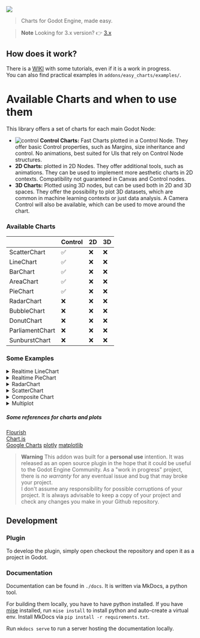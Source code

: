 <img src="easy_charts.svg" align="middle">

> Charts for Godot Engine, made easy.

> **Note**
Looking for 3.x version? 👉 [3.x](https://github.com/fenix-hub/godot-engine.easy-charts/tree/godot-3)

## How does it work?
There is a [WIKI](https://github.com/fenix-hub/godot-engine.easy-charts/wiki) with some tutorials, even if it is a work in progress.  
You can also find practical examples in `addons/easy_charts/examples/`.

# Available Charts and when to use them    
This library offers a set of charts for each main Godot Node:   
- ![control](https://raw.githubusercontent.com/fenix-hub/godot-engine.easy-charts/036d7126a16547ff1f1199531160cd1e1b01dc72/addons/easy_charts/utilities/icons/linechart.svg) **Control Charts:** Fast Charts plotted in a Control Node. They offer basic Control properties, such as Margins, size inheritance and control. No animations, best suited for UIs that rely on Control Node structures.
- **2D Charts:** plotted in 2D Nodes. They offer additional tools, such as animations. They can be used to implement more aesthetic charts in 2D contexts. Compatibility not guaranteed in Canvas and Control nodes.
- **3D Charts:** Plotted using 3D nodes, but can be used both in 2D and 3D spaces. They offer the possibility to plot 3D datasets, which are common in machine learning contexts or just data analysis. A Camera Control will also be available, which can be used to move around the chart.

### Available Charts
|              | Control | 2D | 3D |
|--------------|---------|----|----|
| ScatterChart | ✅ | ❌ | ❌ |
| LineChart | ✅ | ❌ | ❌ |
| BarChart | ✅ | ❌ | ❌ |
| AreaChart | ✅ | ❌ | ❌ |
| PieChart | ✅ | ❌ | ❌ |
| RadarChart | ❌ | ❌ | ❌ |
| BubbleChart | ❌ | ❌ | ❌ |
| DonutChart | ❌ | ❌ | ❌ |
| ParliamentChart | ❌ | ❌ | ❌ |
| SunburstChart | ❌ | ❌ | ❌ |

### Some Examples    
<details>
  <summary>Realtime LineChart</summary>

  ![example_LineChart_realtime](imgs/real_time_line.gif)
</details>
<details>
  <summary>Realtime PieChart</summary>

  ![example_Piechart](imgs/pie_chart_realtime.gif)
</details>
<details>
  <summary>RadarChart</summary>

  ![exampleradar](imgs/radar.png)
</details>
<details>
  <summary>ScatterChart</summary>

  ![example01](imgs/scatter.gif)
</details>
<details>
  <summary>Composite Chart</summary>

  ![example03](imgs/example03.gif)
</details>
<details>
  <summary>Multiplot</summary>

  ![example03](imgs/multiplot.png)
</details>

##### Some references for charts and plots
[Flourish](https://app.flourish.studio/projects)   
[Chart.js](https://www.chartjs.org/samples/latest/)   
[Google Charts](https://developers.google.com/chart) 
[plotly](https://plotly.com)
[matplotlib](https://matplotlib.org)  

> **Warning**
This addon was built for a **personal use** intention. It was released as an open source plugin in the hope that it could be useful to the Godot Engine Community.
As a "work in progress" project, there is *no warranty* for any eventual issue and bug that may broke your project.  
I don't assume any responsibility for possible corruptions of your project. It is always advisable to keep a copy of your project and check any changes you make in your Github repository.  

## Development

### Plugin

To develop the plugin, simply open checkout the repository and open it as a project in Godot.

### Documentation

Documentation can be found in `./docs`. It is written via MkDocs, a python tool.

For building them locally, you have to have python installed.
If you have [mise](https://mise.jdx.dev/) installed, run `mise install` to install python and auto-create a virtual env.
Install MkDocs via `pip install -r requirements.txt`.

Run `mkdocs serve` to run a server hosting the documentation locally.
